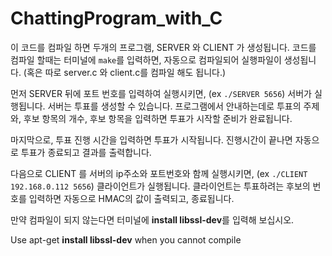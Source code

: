 # ChattingProgram_with_C

이 코드를 컴파일 하면 두개의 프로그램, SERVER 와 CLIENT 가 생성됩니다.
코드를 컴파일 할때는 터미널에 `make`를 입력하면, 자동으로 컴파일되어 실행파일이 생성됩니다. (혹은 따로 server.c 와 client.c를 컴파일 해도 됩니다.)

먼저 SERVER 뒤에 포트 번호를 입력하여 실행시키면, (ex `./SERVER 5656`) 서버가 실행됩니다. 서버는 투표를 생성할 수 있습니다. 프로그램에서 안내하는데로 투표의 주제와, 후보 항목의 개수, 후보 항목을 입력하면 투표가 시작할 준비가 완료됩니다.

마지막으로, 투표 진행 시간을 입력하면 투표가 시작됩니다. 진행시간이 끝나면 자동으로 투표가 종료되고 결과를 출력합니다.


다음으로 CLIENT 를 서버의 ip주소와 포트번호와 함께 실행시키면, (ex `./CLIENT 192.168.0.112 5656`) 클라이언트가 실행됩니다. 클라이언트는 투표하려는 후보의 번호를 입력하면 자동으로 HMAC의 값이 출력되고, 종료됩니다.

만약 컴파일이 되지 않는다면 터미널에 **install libssl-dev**를 입력해 보십시오.



Use apt-get **install libssl-dev** when you cannot compile

